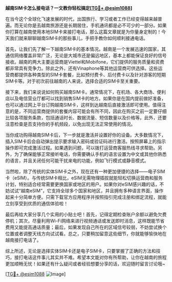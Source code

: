 **越南SIM卡怎么接电话？一文教你轻松搞定[[TG💪+ @esim1088](https://t.me/s/esim1088)]**

在当今这个全球化飞速发展的时代，出国旅行、学习或者工作已经变得越来越普遍。而无论你是去越南旅游还是长期居住，手机通讯都是必不可少的一部分。如果你打算在越南使用本地SIM卡来接打电话，那么这篇文章就是为你量身定制的！今天我们就来聊聊越南SIM卡的那些事儿，手把手教你如何顺利接通电话。

首先，让我们先了解一下越南SIM卡的基本情况。越南是一个发展迅速的国家，其通信网络覆盖非常广泛，无论是大城市还是偏远地区，基本上都能保证良好的信号接收。越南的两大主要运营商是Viettel和Mobifone，它们提供的服务质量和资费都非常具有竞争力。除此之外，还有Vinaphone等其他运营商可供选择。这些运营商都提供各种类型的SIM卡套餐，比如预付费卡、后付费卡以及针对游客的短期SIM卡等。对于初次前往越南的人来说，选择合适的SIM卡至关重要。

接下来，我们来说说如何购买越南SIM卡。通常情况下，在机场、各大商场、便利店以及电信营业厅都可以找到销售SIM卡的地方。如果你是在国内提前做好准备，也可以通过网上平台订购越南SIM卡，这样到达越南后直接激活即可使用。值得注意的是，不同运营商提供的套餐内容可能会有所不同，因此在购买之前一定要仔细比较各项服务条款，包括通话时长、数据流量、短信数量以及价格等。此外，还要注意检查是否支持你的手机频段，以免出现无法正常使用的情况。

当你成功购得越南SIM卡后，下一步就是激活并设置好你的设备。大多数情况下，插入SIM卡后会自动弹出提示要求输入密码或验证码进行激活。按照屏幕上的指示操作即可完成激活过程。如果遇到问题，可以拨打运营商客服热线寻求帮助。另外，为了确保能够正常接听电话，你需要确认手机的语言设置为中文或其他你熟悉的语言，并且关闭任何可能干扰来电的功能，例如飞行模式或静音模式。

当然啦，除了传统的实体SIM卡之外，现在还有一种更加便捷的选择——电子SIM卡（eSIM）。与传统SIM卡相比，eSIM无需物理插拔就能轻松切换运营商和服务计划，特别适合经常需要更换国家或地区的用户。如果你对eSIM感兴趣的话，不妨试试“越南eSIM”，它支持全球多个国家和地区，并且拥有多种语言界面，操作起来十分简单方便。只需下载官方应用程序并按照指引完成注册和绑定流程，就能立刻享受到优质的通信体验啦！

最后再给大家分享几个实用的小贴士吧！首先，记得定期检查账户余额以避免欠费停机；其次，尽量利用Wi-Fi网络来进行视频通话或发送即时消息，这样既能节省费用又能提高通话质量；最后，如果发现自己所在的区域信号较弱，不妨尝试换个位置或者调整天线方向试试看。总之，只要稍加留意这些细节，你就能够愉快地在越南接打电话了。

综上所述，无论是选择实体SIM卡还是电子SIM卡，只要掌握了正确的方法和技巧，接打电话这件事儿其实并不难。希望本文能对你有所帮助，让你在越南的旅程更加顺畅无忧！如果还有什么疑问或者经验想要分享的话，欢迎随时留言讨论哦~ 

[[TG💪+ @esim1088](https://t.me/s/esim1088) ![Image](https://i.postimg.cc/4NQfJmqS/Snipaste-2025-05-13-00-14-12.png)]